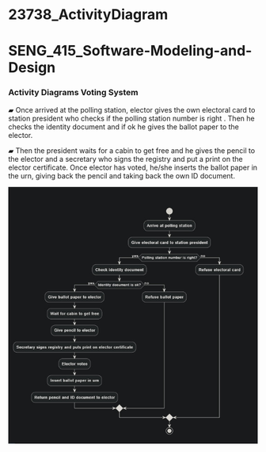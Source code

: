 # 23738_ActivityDiagram

# SENG_415_Software-Modeling-and-Design

### Activity Diagrams Voting System

▰ Once arrived at the polling station, elector gives the own electoral
card to station president who checks if the polling station number is
right . Then he checks the identity document and if ok he gives the
ballot paper to the elector.

▰ Then the president waits for a cabin to get free and he gives the
pencil to the elector and a secretary who signs the registry and put a
print on the elector certificate. Once elector has voted, he/she inserts
the ballot paper in the urn, giving back the pencil and taking back the
own ID document.

![diagram](images/me.jpg)

